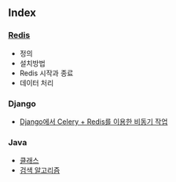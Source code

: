 ## Index

### [Redis](./Redis/redis.md)
  - 정의
  - 설치방법
  - Redis 시작과 종료
  - 데이터 처리



### Django

- [Django에서 Celery + Redis를 이용한 비동기 작업](./Django/django_celery_redis.md)



### Java

- [클래스](./Java/java_basic.md)
- [검색 알고리즘](./Java/java_search_algorithm.md)
